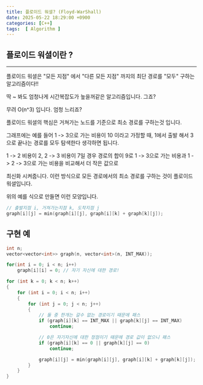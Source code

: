 ```yaml
---
title: 플로이드 워셜? (Floyd-WarShall)
date: 2025-05-22 18:29:00 +0900
categories: [C++]  
tags:  [ Algorithm ]
---
```


## 플로이드 워셜이란 ?
--------------------------------

플로이드 워셜은 "모든 지점" 에서 "다른 모든 지점" 까지의 최단 경로를 "모두" 구하는 알고리즘이다!!

딱 ~ 봐도 엄청나게 시간복잡도가 높을꺼같은 알고리즘입니다. 그죠?

무려 O(n^3) 입니다. 엄청 느리죠?

플로이드 워셜의 핵심은 거쳐가는 노드를 기준으로 최소 경로를 구하는것 입니다.

그래프에는 예를 들어 1 -> 3으로 가는 비용이 10 이라고 가정할 때, 1에서 출발 해서 3으로 끝나는 경로를 모두 탐색한다 생각하면 됩니다.

1 -> 2 비용이 2, 2 -> 3 비용이 7일 경우 경로의 합이 9로 1 -> 3으로 가는 비용과 1 -> 2 -> 3으로 가는 비용을 비교해서 더 작은 값으로

최신화 시켜줍니다. 이런 방식으로 모든 경로에서의 최소 경로를 구하는 것이 플로이드 워셜입니다.

위의 예를 식으로 만들면 이런 모양입니다.

```c++
// 출발지점 i, 거쳐가는지점 k, 도착지점 j
graph[i][j] = min(graph[i][j], graph[i][k] + graph[k][j]);
```

## 구현 예

```c++
int n;
vector<vector<int>> graph(n, vector<int>(n, INT_MAX));

for(int i = 0; i < n; i++)
    graph[i][i] = 0; // 자기 자신에 대한 경로!

for (int k = 0; k < n; k++)
{
    for (int i = 0; i < n; i++)
    {
        for (int j = 0; j < n; j++)
        {
            // 둘 중 한개는 갈수 없는 경로이기 때문에 패스
            if (graph[i][k] == INT_MAX || graph[k][j] == INT_MAX)
                continue;

            // 0은 자기자신에 대한 정점이기 때문에 경로 값이 없으니 패스
            if (graph[i][k] == 0 || graph[k][j] == 0)
                continue;

            graph[i][j] = min(graph[i][j], graph[i][k] + graph[k][j]);
        }
    }
}
```
